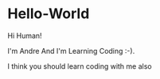 # Hello-World

Hi Human!

I'm Andre And I'm Learning Coding :-).

I think you should learn coding with me also
